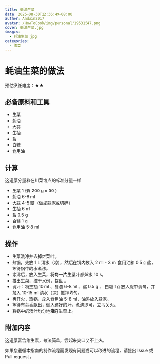 ```yaml
---
title: 蚝油生菜
date: 2025-08-30T22:36:49+08:00
author: Anduin2017
avatar: /HowToCook/img/personal/19531547.png
cover: 蚝油生菜.jpg
images:
  - 蚝油生菜.jpg
categories:
  - 素菜
---
```



# 蚝油生菜的做法

预估烹饪难度：★★

## 必备原料和工具

- 生菜
- 蚝油
- 大蒜
- 生抽
- 盐
- 白糖
- 食用油

## 计算

这道菜分量和在川菜馆点的标准分量一样

- 生菜 1 棵( 200 g ± 50 )
- 蚝油 6-8 ml
- 大蒜 4-5 瓣（做成蒜泥或切碎）
- 生抽 6 ml
- 盐 0.5 g
- 白糖 1 g
- 食用油 5-8 ml

## 操作

- 生菜洗净并去掉烂菜叶。
- 热锅，先放 1 L 清水（凉），然后在锅内放入 2 ml - 3 ml 食用油和 0.5 g 盐，等待锅中的水煮沸。
- 水沸后，放入生菜，将**每一片**生菜叶都焯水 10 s。
- 捞出生菜，控干水份，摆盘 。
- 调汁：将生抽 10 ml 、蚝油 6-8 ml 、盐 0.5 g 、 白糖 1 g 放入碗中调匀，并加入 10-15 ml 清水（凉）搅拌均匀。
- 再开火，热锅，放入食用油 5-8 ml，油热放入蒜泥。
- 等待有蒜香飘出，倒入调好的汁，煮沸即可，立马关火。
- 将锅中的汤汁均匀地**浇**在生菜上。

## 附加内容

这道菜富含维生素，做法简单，尝起来爽口又不上火。

如果您遵循本指南的制作流程而发现有问题或可以改进的流程，请提出 Issue 或 Pull request 。
